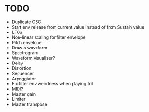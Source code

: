 # TODO

- Duplicate OSC
- Start env release from current value instead of from Sustain value
- LFOs
- Non-linear scaling for filter envelope
- Pitch envelope
- Draw a waveform
- Spectrogram
- Waveform visualiser?
- Delay
- Distortion
- Sequencer
- Arpeggiator
- Fix filter env weirdness when playing trill
- MIDI?
- Master gain
- Limiter
- Master transpose
